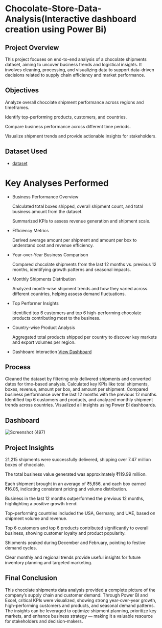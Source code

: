 # Chocolate-Store-Data-Analysis(Interactive dashboard  creation using Power Bi)

## Project Overview

This project focuses on end-to-end analysis of a chocolate shipments dataset, aiming to uncover business trends and logistical insights. It involves cleaning, processing, and visualizing data to support data-driven decisions related to supply chain efficiency and market performance.

## Objectives

Analyze overall chocolate shipment performance across regions and timeframes.

Identify top-performing products, customers, and countries.

Compare business performance across different time periods.

Visualize shipment trends and provide actionable insights for stakeholders.

## Dataset Used
- <a href="https://github.com/rikshithbommena/Data-Analysis-Dashboard/blob/main/sample-chocolate-shipments-data-all-Apr-2025%20(1).xlsx"> dataset</a>

# Key Analyses Performed

-  Business Performance Overview

   Calculated total boxes shipped, overall shipment count, and total business amount from the dataset.

   Summarized KPIs to assess revenue generation and shipment scale.

-  Efficiency Metrics

   Derived average amount per shipment and amount per box to understand cost and revenue efficiency.

-  Year-over-Year Business Comparison

   Compared chocolate shipments from the last 12 months vs. previous 12 months, identifying growth patterns and seasonal impacts.

-  Monthly Shipments Distribution

   Analyzed month-wise shipment trends and how they varied across different countries, helping assess demand fluctuations.

-  Top Performer Insights

   Identified top 6 customers and top 6 high-performing chocolate products contributing most to the business.

-  Country-wise Product Analysis

   Aggregated total products shipped per country to discover key markets and export volumes per region.

- Dashboard interaction <a href="https://github.com/rikshithbommena/Data-Analysis-Dashboard/blob/main/Screenshot%20(497).png">View Dashboard<a/>

## Process
Cleaned the dataset by filtering only delivered shipments and converted dates for time-based analysis. Calculated key KPIs like total shipments, boxes, revenue, amount per box, and amount per shipment. Compared business performance over the last 12 months with the previous 12 months. Identified top 6 customers and products, and analyzed monthly shipment trends across countries. Visualized all insights using Power BI dashboards.

## Dashboard
![Screenshot (497)](https://github.com/user-attachments/assets/d6796af3-d8c4-43ab-ba2c-267a8c99e0f2)


## Project Insights

  21,215 shipments were successfully delivered, shipping over 7.47 million boxes of chocolate.

  The total business value generated was approximately ₹119.99 million.

  Each shipment brought in an average of ₹5,656, and each box earned ₹16.05, indicating consistent pricing and volume distribution.

  Business in the last 12 months outperformed the previous 12 months, highlighting a positive growth trend.

  Top-performing countries included the USA, Germany, and UAE, based on shipment volume and revenue.

  Top 6 customers and top 6 products contributed significantly to overall business, showing customer loyalty and product popularity.

  Shipments peaked during December and February, pointing to festive demand cycles.

  Clear monthly and regional trends provide useful insights for future inventory planning and targeted marketing.

## Final Conclusion

This chocolate shipments data analysis provided a complete picture of the company’s supply chain and customer demand. Through Power BI and Excel, critical KPIs were visualized, showing strong year-over-year growth, high-performing customers and products, and seasonal demand patterns. The insights can be leveraged to optimize shipment planning, prioritize key markets, and enhance business strategy — making it a valuable resource for stakeholders and decision-makers.





